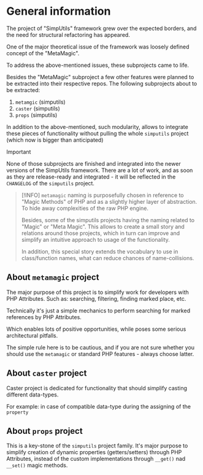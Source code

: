 # General information

The project of "SimpUtils" framework grew over the expected borders, and
the need for structural refactoring has appeared.

One of the major theoretical issue of the framework was loosely defined concept of the "MetaMagic".

To address the above-mentioned issues, these subprojects came to life.

Besides the "MetaMagic" subproject a few other features were planned to be extracted into
their respective repos. The following subprojects about to be extracted:
1. `metamgic` (simputils)
2. `caster` (simputils)
3. `props` (simputils)

In addition to the above-mentioned, such modularity, allows to integrate
these pieces of functionality without pulling the whole `simputils` project (which now is 
bigger than anticipated)

> [!IMPORTANT]
> None of those subprojects are finished and integrated into the newer versions of the SimpUtils framework.
> There are a lot of work, and as soon as they are release-ready and integrated - it will be
> reflected in the `CHANGELOG` of the `simputils` project.


> [!INFO]
> `metamagic` naming is purposefully chosen in reference to "Magic Methods" of PHP and
> as a slightly higher layer of abstraction. To hide away complexities of the raw PHP engine.
>
> Besides, some of the simputils projects having the naming related to "Magic" or "Meta Magic".
> This allows to create a small story and relations around those projects, which in turn can
> improve and simplify an intuitive approach to usage of the functionality.
>
> In addition, this special story extends the vocabulary to use in class/function names,
> what can reduce chances of name-collisions.


## About `metamagic` project

The major purpose of this project is to simplify work for developers with PHP Attributes.
Such as: searching, filtering, finding marked place, etc.

Technically it's just a simple mechanics to perform searching for marked references by PHP Attributes.

Which enables lots of positive opportunities, while poses some serious architectural pitfalls.

The simple rule here is to be cautious, and if you are not sure whether you should use the `metamagic` or
standard PHP features - always choose latter.



## About `caster` project

Caster project is dedicated for functionality that should simplify casting different data-types.

For example: in case of compatible data-type during the assigning of the `property`


## About `props` project

This is a key-stone of the `simputils` project family. It's major purpose to simplify creation of dynamic
properties (getters/setters) through PHP Attributes, 
instead of the custom implementations through `__get()` nad `__set()` magic methods. 

